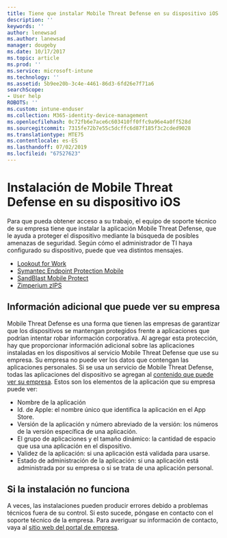 ```yaml
---
title: Tiene que instalar Mobile Threat Defense en su dispositivo iOS | Microsoft Docs
description: ''
keywords: ''
author: lenewsad
ms.author: lanewsad
manager: dougeby
ms.date: 10/17/2017
ms.topic: article
ms.prod: ''
ms.service: microsoft-intune
ms.technology: ''
ms.assetid: 5b9ee20b-3c4e-4461-86d3-6fd26e7f71a6
searchScope:
- User help
ROBOTS: ''
ms.custom: intune-enduser
ms.collection: M365-identity-device-management
ms.openlocfilehash: 0c72fb6e7ace6c603410ff0ffc9a96e4a0ff528d
ms.sourcegitcommit: 7315fe72b7e55c5dcffc6d87f185f3c2cded9028
ms.translationtype: MTE75
ms.contentlocale: es-ES
ms.lasthandoff: 07/02/2019
ms.locfileid: "67527623"
---
```

# <a name="install-mobile-threat-defense-on-your-ios-device"></a>Instalación de Mobile Threat Defense en su dispositivo iOS


Para que pueda obtener acceso a su trabajo, el equipo de soporte técnico de su empresa tiene que instalar la aplicación Mobile Threat Defense, que le ayuda a proteger el dispositivo mediante la búsqueda de posibles amenazas de seguridad. Según cómo el administrador de TI haya configurado su dispositivo, puede que vea distintos mensajes.


* [Lookout for Work](you-are-prompted-to-install-lookout-for-work-ios.md)
* [Symantec Endpoint Protection Mobile](you-are-prompted-to-install-skycure-ios.md)
* [SandBlast Mobile Protect](you-are-prompted-to-install-sandblast-ios.md)
* [Zimperium zIPS](you-are-prompted-to-install-zips-ios.md)

## <a name="additional-information-your-company-can-see"></a>Información adicional que puede ver su empresa

Mobile Threat Defense es una forma que tienen las empresas de garantizar que los dispositivos se mantengan protegidos frente a aplicaciones que podrían intentar robar información corporativa. Al agregar esta protección, hay que proporcionar información adicional sobre las aplicaciones instaladas en los dispositivos al servicio Mobile Threat Defense que use su empresa. Su empresa no puede ver los datos que contengan las aplicaciones personales. Si se usa un servicio de Mobile Threat Defense, todas las aplicaciones del dispositivo se agregan al [contenido que puede ver su empresa](what-info-can-your-company-see-when-you-enroll-your-device-in-intune.md). Estos son los elementos de la aplicación que su empresa puede ver:

* Nombre de la aplicación
* Id. de Apple: el nombre único que identifica la aplicación en el App Store.
* Versión de la aplicación y número abreviado de la versión: los números de la versión específica de una aplicación.
* El grupo de aplicaciones y el tamaño dinámico: la cantidad de espacio que usa una aplicación en el dispositivo.
* Validez de la aplicación: si una aplicación está validada para usarse.
* Estado de administración de la aplicación: si una aplicación está administrada por su empresa o si se trata de una aplicación personal.

## <a name="if-the-installation-doesnt-work"></a>Si la instalación no funciona

A veces, las instalaciones pueden producir errores debido a problemas técnicos fuera de su control. Si esto sucede, póngase en contacto con el soporte técnico de la empresa. Para averiguar su información de contacto, vaya al [sitio web del portal de empresa](https://go.microsoft.com/fwlink/?linkid=2010980).
